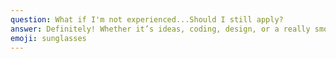 ```yaml
---
question: What if I'm not experienced...Should I still apply?
answer: Definitely! Whether it’s ideas, coding, design, or a really smooth pitch, everyone can bring something to the table. This is a great opportunity to learn something new, meet like minded people, and just have a fantastic time.
emoji: sunglasses
---
```

